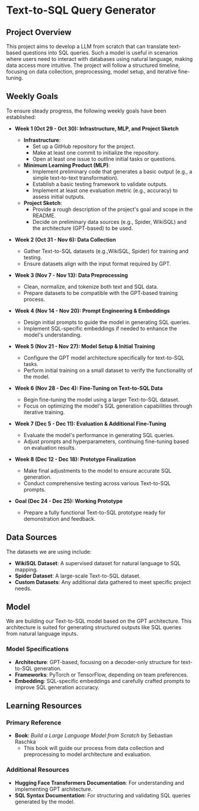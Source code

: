 # Text-to-SQL Query Generator

## Project Overview

This project aims to develop a LLM from scratch that can translate text-based questions into SQL queries. Such a model is useful in scenarios where users need to interact with databases using natural language, making data access more intuitive. The project will follow a structured timeline, focusing on data collection, preprocessing, model setup, and iterative fine-tuning.

## Weekly Goals

To ensure steady progress, the following weekly goals have been established:

- **Week 1 (Oct 29 - Oct 30): Infrastructure, MLP, and Project Sketch**
  - **Infrastructure**:
    - Set up a GitHub repository for the project.
    - Make at least one commit to initialize the repository.
    - Open at least one issue to outline initial tasks or questions.
  - **Minimum Learning Product (MLP)**:
    - Implement preliminary code that generates a basic output (e.g., a simple text-to-text transformation).
    - Establish a basic testing framework to validate outputs.
    - Implement at least one evaluation metric (e.g., accuracy) to assess initial outputs.
  - **Project Sketch**:
    - Provide a rough description of the project's goal and scope in the README.
    - Decide on preliminary data sources (e.g., Spider, WikiSQL) and the architecture (GPT-based) to be used.

- **Week 2 (Oct 31 - Nov 6): Data Collection**
  - Gather Text-to-SQL datasets (e.g.,WikiSQL, Spider) for training and testing.
  - Ensure datasets align with the input format required by GPT.

- **Week 3 (Nov 7 - Nov 13): Data Preprocessing**
  - Clean, normalize, and tokenize both text and SQL data.
  - Prepare datasets to be compatible with the GPT-based training process.

- **Week 4 (Nov 14 - Nov 20): Prompt Engineering & Embeddings**
  - Design initial prompts to guide the model in generating SQL queries.
  - Implement SQL-specific embeddings if needed to enhance the model's understanding.

- **Week 5 (Nov 21 - Nov 27): Model Setup & Initial Training**
  - Configure the GPT model architecture specifically for text-to-SQL tasks.
  - Perform initial training on a small dataset to verify the functionality of the model.

- **Week 6 (Nov 28 - Dec 4): Fine-Tuning on Text-to-SQL Data**
  - Begin fine-tuning the model using a larger Text-to-SQL dataset.
  - Focus on optimizing the model's SQL generation capabilities through iterative training.

- **Week 7 (Dec 5 - Dec 11): Evaluation & Additional Fine-Tuning**
  - Evaluate the model's performance in generating SQL queries.
  - Adjust prompts and hyperparameters, continuing fine-tuning based on evaluation results.

- **Week 8 (Dec 12 - Dec 18): Prototype Finalization**
  - Make final adjustments to the model to ensure accurate SQL generation.
  - Conduct comprehensive testing across various Text-to-SQL prompts.

- **Goal (Dec 24 - Dec 25): Working Prototype**
  - Prepare a fully functional Text-to-SQL prototype ready for demonstration and feedback.


## Data Sources

The datasets we are using include:

- **WikiSQL Dataset**: A supervised dataset for natural language to SQL mapping.
- **Spider Dataset**: A large-scale Text-to-SQL dataset.
- **Custom Datasets**: Any additional data gathered to meet specific project needs.

## Model

We are building our Text-to-SQL model based on the GPT architecture. This architecture is suited for generating structured outputs like SQL queries from natural language inputs.

### Model Specifications

- **Architecture**: GPT-based, focusing on a decoder-only structure for text-to-SQL generation.
- **Frameworks**: PyTorch or TensorFlow, depending on team preferences.
- **Embedding**: SQL-specific embeddings and carefully crafted prompts to improve SQL generation accuracy.

## Learning Resources

### Primary Reference

- **Book**: *Build a Large Language Model from Scratch* by Sebastian Raschka
  - This book will guide our process from data collection and preprocessing to model architecture and evaluation.

### Additional Resources

- **Hugging Face Transformers Documentation**: For understanding and implementing GPT architecture.
- **SQL Syntax Documentation**: For structuring and validating SQL queries generated by the model.


